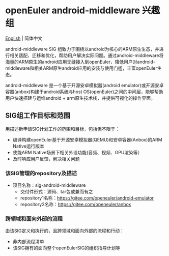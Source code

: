 
# openEuler android-middleware 兴趣组
[English](./sig-android-middleware.md) | 简体中文

android-middleware SIG 组致力于围绕以android为核心的ARM原生生态，并进行相关适配、迁移和优化，帮助用户解决实际问题。通过android-middleware将海量的ARM原生的android应用无缝接入到openEuler，降低用户对android-middleware和相关ARM原生android应用的安装与使用门槛，丰富openEuler生态。

android-middleware 是一个基于开源安卓模拟器(android emulator)或开源安卓容器(anbox)构建于android系统与host OS(openEuler)之间的中间层，能够帮助用户快速搭建与运维android + arm原生技术栈，并提供可视化的操作界面。

## SIG组工作目标和范围

用描述新申请SIG计划工作的范围和目标，包括但不限于：

- 编译构建openEuler基于开源安卓模拟器(QEMU)和安卓容器(Anbox)的ARM Native运行版本
- 使能ARM Native场景下相关外设功能(音频、视频、GPU渲染等）
- 及时响应用户反馈，解决相关问题


 ### 该SIG管理的repository及描述

- 项目名称：sig-android-middleware
  - 交付件形式：源码、tar包或兼而有之
  - repository1名称：https://gitee.com/openeuler/android-emulator
  - repository2名称：https://gitee.com/openeuler/anbox






 ### 跨领域和面向外部的流程

 由该SIG定义和执行的，且跨领域和面向外部的流程和行动：

 - 非内部流程清单
 - 该SIG拥有的面向整个openEulerSIG的组织指导计划等


